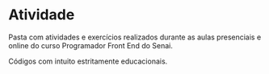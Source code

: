# Atividade
Pasta com atividades e exercícios realizados durante as aulas presenciais e online do curso Programador Front End do Senai.

Códigos com intuito estritamente educacionais.
